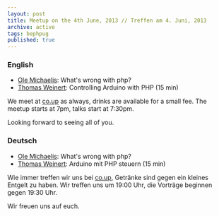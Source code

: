 ```yaml
---
layout: post
title: Meetup on the 4th June, 2013 // Treffen am 4. Juni, 2013
archive: active
tags: bephpug
published: true
---
```


### English

 * [Ole Michaelis](https://twitter.com/codestars): What's wrong with php?
 * [Thomas Weinert](https://twitter.com/ThomasWeinert): Controlling Arduino with PHP (15 min)

We meet at [co.up](http://www.bephpug.de/location.html) as always, drinks are
available for a small fee. The meetup starts at 7pm, talks start at 7:30pm.

Looking forward to seeing all of you.

### Deutsch

 * [Ole Michaelis](https://twitter.com/codestars): What's wrong with php?
 * [Thomas Weinert](https://twitter.com/ThomasWeinert): Arduino mit PHP steuern (15 min)

Wie immer treffen wir uns bei [co.up](http://www.bephpug.de/location.html),
Getränke sind gegen ein kleines Entgelt zu haben.
Wir treffen uns um 19:00 Uhr, die Vorträge beginnen gegen 19:30 Uhr.

Wir freuen uns auf euch.
